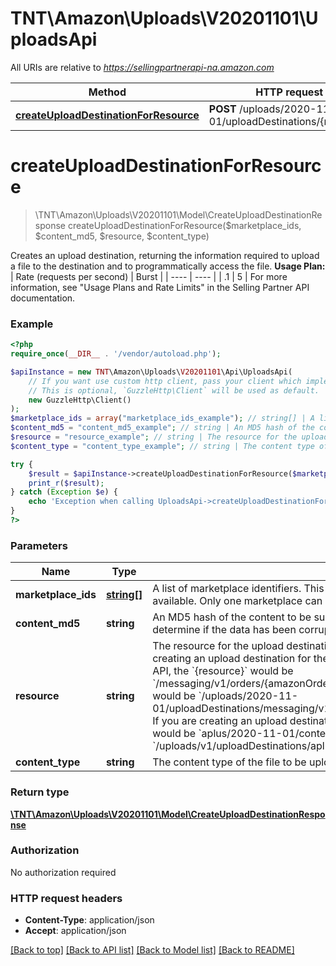 # TNT\Amazon\Uploads\V20201101\UploadsApi

All URIs are relative to *https://sellingpartnerapi-na.amazon.com*

Method | HTTP request | Description
------------- | ------------- | -------------
[**createUploadDestinationForResource**](UploadsApi.md#createUploadDestinationForResource) | **POST** /uploads/2020-11-01/uploadDestinations/{resource} | 


# **createUploadDestinationForResource**
> \TNT\Amazon\Uploads\V20201101\Model\CreateUploadDestinationResponse createUploadDestinationForResource($marketplace_ids, $content_md5, $resource, $content_type)



Creates an upload destination, returning the information required to upload a file to the destination and to programmatically access the file.  **Usage Plan:**  | Rate (requests per second) | Burst | | ---- | ---- | | .1 | 5 |  For more information, see \"Usage Plans and Rate Limits\" in the Selling Partner API documentation.

### Example
```php
<?php
require_once(__DIR__ . '/vendor/autoload.php');

$apiInstance = new TNT\Amazon\Uploads\V20201101\Api\UploadsApi(
    // If you want use custom http client, pass your client which implements `GuzzleHttp\ClientInterface`.
    // This is optional, `GuzzleHttp\Client` will be used as default.
    new GuzzleHttp\Client()
);
$marketplace_ids = array("marketplace_ids_example"); // string[] | A list of marketplace identifiers. This specifies the marketplaces where the upload will be available. Only one marketplace can be specified.
$content_md5 = "content_md5_example"; // string | An MD5 hash of the content to be submitted to the upload destination. This value is used to determine if the data has been corrupted or tampered with during transit.
$resource = "resource_example"; // string | The resource for the upload destination that you are creating. For example, if you are creating an upload destination for the createLegalDisclosure operation of the Messaging API, the `{resource}` would be `/messaging/v1/orders/{amazonOrderId}/messages/legalDisclosure`, and the entire path would be `/uploads/2020-11-01/uploadDestinations/messaging/v1/orders/{amazonOrderId}/messages/legalDisclosure`. If you are creating an upload destination for an Aplus content document, the `{resource}` would be `aplus/2020-11-01/contentDocuments` and the path would be `/uploads/v1/uploadDestinations/aplus/2020-11-01/contentDocuments`.
$content_type = "content_type_example"; // string | The content type of the file to be uploaded.

try {
    $result = $apiInstance->createUploadDestinationForResource($marketplace_ids, $content_md5, $resource, $content_type);
    print_r($result);
} catch (Exception $e) {
    echo 'Exception when calling UploadsApi->createUploadDestinationForResource: ', $e->getMessage(), PHP_EOL;
}
?>
```

### Parameters

Name | Type | Description  | Notes
------------- | ------------- | ------------- | -------------
 **marketplace_ids** | [**string[]**](../Model/string.md)| A list of marketplace identifiers. This specifies the marketplaces where the upload will be available. Only one marketplace can be specified. |
 **content_md5** | **string**| An MD5 hash of the content to be submitted to the upload destination. This value is used to determine if the data has been corrupted or tampered with during transit. |
 **resource** | **string**| The resource for the upload destination that you are creating. For example, if you are creating an upload destination for the createLegalDisclosure operation of the Messaging API, the &#x60;{resource}&#x60; would be &#x60;/messaging/v1/orders/{amazonOrderId}/messages/legalDisclosure&#x60;, and the entire path would be &#x60;/uploads/2020-11-01/uploadDestinations/messaging/v1/orders/{amazonOrderId}/messages/legalDisclosure&#x60;. If you are creating an upload destination for an Aplus content document, the &#x60;{resource}&#x60; would be &#x60;aplus/2020-11-01/contentDocuments&#x60; and the path would be &#x60;/uploads/v1/uploadDestinations/aplus/2020-11-01/contentDocuments&#x60;. |
 **content_type** | **string**| The content type of the file to be uploaded. | [optional]

### Return type

[**\TNT\Amazon\Uploads\V20201101\Model\CreateUploadDestinationResponse**](../Model/CreateUploadDestinationResponse.md)

### Authorization

No authorization required

### HTTP request headers

 - **Content-Type**: application/json
 - **Accept**: application/json

[[Back to top]](#) [[Back to API list]](../../README.md#documentation-for-api-endpoints) [[Back to Model list]](../../README.md#documentation-for-models) [[Back to README]](../../README.md)


